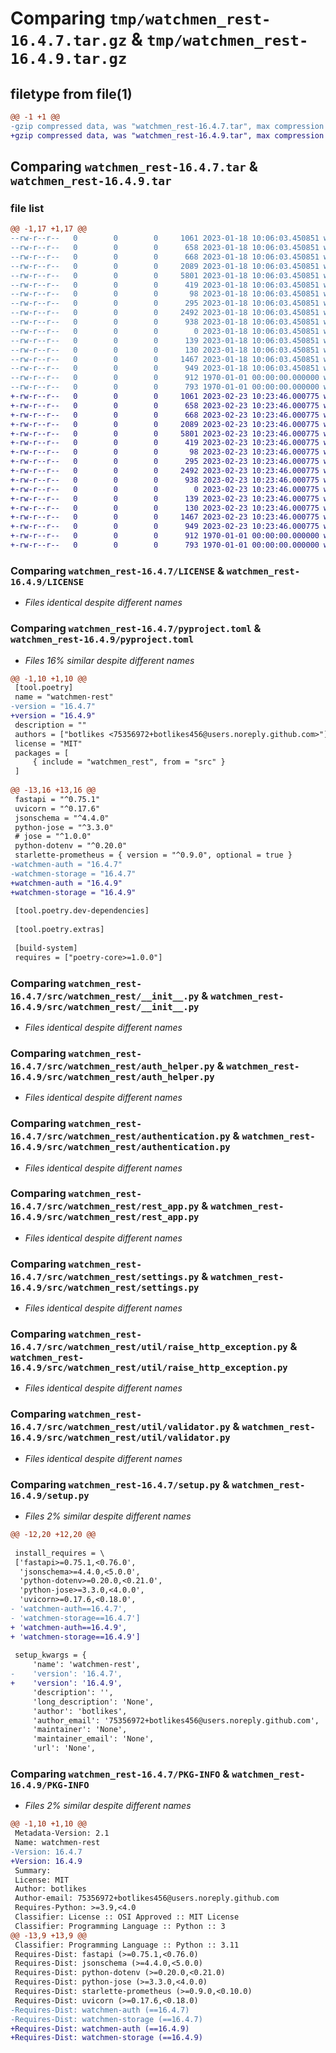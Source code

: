 # Comparing `tmp/watchmen_rest-16.4.7.tar.gz` & `tmp/watchmen_rest-16.4.9.tar.gz`

## filetype from file(1)

```diff
@@ -1 +1 @@
-gzip compressed data, was "watchmen_rest-16.4.7.tar", max compression
+gzip compressed data, was "watchmen_rest-16.4.9.tar", max compression
```

## Comparing `watchmen_rest-16.4.7.tar` & `watchmen_rest-16.4.9.tar`

### file list

```diff
@@ -1,17 +1,17 @@
--rw-r--r--   0        0        0     1061 2023-01-18 10:06:03.450851 watchmen_rest-16.4.7/LICENSE
--rw-r--r--   0        0        0      658 2023-01-18 10:06:03.450851 watchmen_rest-16.4.7/pyproject.toml
--rw-r--r--   0        0        0      668 2023-01-18 10:06:03.450851 watchmen_rest-16.4.7/src/watchmen_rest/__init__.py
--rw-r--r--   0        0        0     2089 2023-01-18 10:06:03.450851 watchmen_rest-16.4.7/src/watchmen_rest/auth_helper.py
--rw-r--r--   0        0        0     5801 2023-01-18 10:06:03.450851 watchmen_rest-16.4.7/src/watchmen_rest/authentication.py
--rw-r--r--   0        0        0      419 2023-01-18 10:06:03.450851 watchmen_rest-16.4.7/src/watchmen_rest/cors.py
--rw-r--r--   0        0        0       98 2023-01-18 10:06:03.450851 watchmen_rest-16.4.7/src/watchmen_rest/exceptions.py
--rw-r--r--   0        0        0      295 2023-01-18 10:06:03.450851 watchmen_rest-16.4.7/src/watchmen_rest/prometheus.py
--rw-r--r--   0        0        0     2492 2023-01-18 10:06:03.450851 watchmen_rest-16.4.7/src/watchmen_rest/rest_app.py
--rw-r--r--   0        0        0      938 2023-01-18 10:06:03.450851 watchmen_rest-16.4.7/src/watchmen_rest/settings.py
--rw-r--r--   0        0        0        0 2023-01-18 10:06:03.450851 watchmen_rest-16.4.7/src/watchmen_rest/system/__init__.py
--rw-r--r--   0        0        0      139 2023-01-18 10:06:03.450851 watchmen_rest-16.4.7/src/watchmen_rest/system/health_router.py
--rw-r--r--   0        0        0      130 2023-01-18 10:06:03.450851 watchmen_rest-16.4.7/src/watchmen_rest/util/__init__.py
--rw-r--r--   0        0        0     1467 2023-01-18 10:06:03.450851 watchmen_rest-16.4.7/src/watchmen_rest/util/raise_http_exception.py
--rw-r--r--   0        0        0      949 2023-01-18 10:06:03.450851 watchmen_rest-16.4.7/src/watchmen_rest/util/validator.py
--rw-r--r--   0        0        0      912 1970-01-01 00:00:00.000000 watchmen_rest-16.4.7/setup.py
--rw-r--r--   0        0        0      793 1970-01-01 00:00:00.000000 watchmen_rest-16.4.7/PKG-INFO
+-rw-r--r--   0        0        0     1061 2023-02-23 10:23:46.000775 watchmen_rest-16.4.9/LICENSE
+-rw-r--r--   0        0        0      658 2023-02-23 10:23:46.000775 watchmen_rest-16.4.9/pyproject.toml
+-rw-r--r--   0        0        0      668 2023-02-23 10:23:46.000775 watchmen_rest-16.4.9/src/watchmen_rest/__init__.py
+-rw-r--r--   0        0        0     2089 2023-02-23 10:23:46.000775 watchmen_rest-16.4.9/src/watchmen_rest/auth_helper.py
+-rw-r--r--   0        0        0     5801 2023-02-23 10:23:46.000775 watchmen_rest-16.4.9/src/watchmen_rest/authentication.py
+-rw-r--r--   0        0        0      419 2023-02-23 10:23:46.000775 watchmen_rest-16.4.9/src/watchmen_rest/cors.py
+-rw-r--r--   0        0        0       98 2023-02-23 10:23:46.000775 watchmen_rest-16.4.9/src/watchmen_rest/exceptions.py
+-rw-r--r--   0        0        0      295 2023-02-23 10:23:46.000775 watchmen_rest-16.4.9/src/watchmen_rest/prometheus.py
+-rw-r--r--   0        0        0     2492 2023-02-23 10:23:46.000775 watchmen_rest-16.4.9/src/watchmen_rest/rest_app.py
+-rw-r--r--   0        0        0      938 2023-02-23 10:23:46.000775 watchmen_rest-16.4.9/src/watchmen_rest/settings.py
+-rw-r--r--   0        0        0        0 2023-02-23 10:23:46.000775 watchmen_rest-16.4.9/src/watchmen_rest/system/__init__.py
+-rw-r--r--   0        0        0      139 2023-02-23 10:23:46.000775 watchmen_rest-16.4.9/src/watchmen_rest/system/health_router.py
+-rw-r--r--   0        0        0      130 2023-02-23 10:23:46.000775 watchmen_rest-16.4.9/src/watchmen_rest/util/__init__.py
+-rw-r--r--   0        0        0     1467 2023-02-23 10:23:46.000775 watchmen_rest-16.4.9/src/watchmen_rest/util/raise_http_exception.py
+-rw-r--r--   0        0        0      949 2023-02-23 10:23:46.000775 watchmen_rest-16.4.9/src/watchmen_rest/util/validator.py
+-rw-r--r--   0        0        0      912 1970-01-01 00:00:00.000000 watchmen_rest-16.4.9/setup.py
+-rw-r--r--   0        0        0      793 1970-01-01 00:00:00.000000 watchmen_rest-16.4.9/PKG-INFO
```

### Comparing `watchmen_rest-16.4.7/LICENSE` & `watchmen_rest-16.4.9/LICENSE`

 * *Files identical despite different names*

### Comparing `watchmen_rest-16.4.7/pyproject.toml` & `watchmen_rest-16.4.9/pyproject.toml`

 * *Files 16% similar despite different names*

```diff
@@ -1,10 +1,10 @@
 [tool.poetry]
 name = "watchmen-rest"
-version = "16.4.7"
+version = "16.4.9"
 description = ""
 authors = ["botlikes <75356972+botlikes456@users.noreply.github.com>"]
 license = "MIT"
 packages = [
     { include = "watchmen_rest", from = "src" }
 ]
 
@@ -13,16 +13,16 @@
 fastapi = "^0.75.1"
 uvicorn = "^0.17.6"
 jsonschema = "^4.4.0"
 python-jose = "^3.3.0"
 # jose = "^1.0.0"
 python-dotenv = "^0.20.0"
 starlette-prometheus = { version = "^0.9.0", optional = true }
-watchmen-auth = "16.4.7"
-watchmen-storage = "16.4.7"
+watchmen-auth = "16.4.9"
+watchmen-storage = "16.4.9"
 
 [tool.poetry.dev-dependencies]
 
 [tool.poetry.extras]
 
 [build-system]
 requires = ["poetry-core>=1.0.0"]
```

### Comparing `watchmen_rest-16.4.7/src/watchmen_rest/__init__.py` & `watchmen_rest-16.4.9/src/watchmen_rest/__init__.py`

 * *Files identical despite different names*

### Comparing `watchmen_rest-16.4.7/src/watchmen_rest/auth_helper.py` & `watchmen_rest-16.4.9/src/watchmen_rest/auth_helper.py`

 * *Files identical despite different names*

### Comparing `watchmen_rest-16.4.7/src/watchmen_rest/authentication.py` & `watchmen_rest-16.4.9/src/watchmen_rest/authentication.py`

 * *Files identical despite different names*

### Comparing `watchmen_rest-16.4.7/src/watchmen_rest/rest_app.py` & `watchmen_rest-16.4.9/src/watchmen_rest/rest_app.py`

 * *Files identical despite different names*

### Comparing `watchmen_rest-16.4.7/src/watchmen_rest/settings.py` & `watchmen_rest-16.4.9/src/watchmen_rest/settings.py`

 * *Files identical despite different names*

### Comparing `watchmen_rest-16.4.7/src/watchmen_rest/util/raise_http_exception.py` & `watchmen_rest-16.4.9/src/watchmen_rest/util/raise_http_exception.py`

 * *Files identical despite different names*

### Comparing `watchmen_rest-16.4.7/src/watchmen_rest/util/validator.py` & `watchmen_rest-16.4.9/src/watchmen_rest/util/validator.py`

 * *Files identical despite different names*

### Comparing `watchmen_rest-16.4.7/setup.py` & `watchmen_rest-16.4.9/setup.py`

 * *Files 2% similar despite different names*

```diff
@@ -12,20 +12,20 @@
 
 install_requires = \
 ['fastapi>=0.75.1,<0.76.0',
  'jsonschema>=4.4.0,<5.0.0',
  'python-dotenv>=0.20.0,<0.21.0',
  'python-jose>=3.3.0,<4.0.0',
  'uvicorn>=0.17.6,<0.18.0',
- 'watchmen-auth==16.4.7',
- 'watchmen-storage==16.4.7']
+ 'watchmen-auth==16.4.9',
+ 'watchmen-storage==16.4.9']
 
 setup_kwargs = {
     'name': 'watchmen-rest',
-    'version': '16.4.7',
+    'version': '16.4.9',
     'description': '',
     'long_description': 'None',
     'author': 'botlikes',
     'author_email': '75356972+botlikes456@users.noreply.github.com',
     'maintainer': 'None',
     'maintainer_email': 'None',
     'url': 'None',
```

### Comparing `watchmen_rest-16.4.7/PKG-INFO` & `watchmen_rest-16.4.9/PKG-INFO`

 * *Files 2% similar despite different names*

```diff
@@ -1,10 +1,10 @@
 Metadata-Version: 2.1
 Name: watchmen-rest
-Version: 16.4.7
+Version: 16.4.9
 Summary: 
 License: MIT
 Author: botlikes
 Author-email: 75356972+botlikes456@users.noreply.github.com
 Requires-Python: >=3.9,<4.0
 Classifier: License :: OSI Approved :: MIT License
 Classifier: Programming Language :: Python :: 3
@@ -13,9 +13,9 @@
 Classifier: Programming Language :: Python :: 3.11
 Requires-Dist: fastapi (>=0.75.1,<0.76.0)
 Requires-Dist: jsonschema (>=4.4.0,<5.0.0)
 Requires-Dist: python-dotenv (>=0.20.0,<0.21.0)
 Requires-Dist: python-jose (>=3.3.0,<4.0.0)
 Requires-Dist: starlette-prometheus (>=0.9.0,<0.10.0)
 Requires-Dist: uvicorn (>=0.17.6,<0.18.0)
-Requires-Dist: watchmen-auth (==16.4.7)
-Requires-Dist: watchmen-storage (==16.4.7)
+Requires-Dist: watchmen-auth (==16.4.9)
+Requires-Dist: watchmen-storage (==16.4.9)
```

